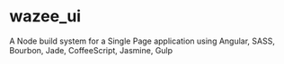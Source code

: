 # wazee_ui
A Node build system for a Single Page application using Angular, SASS, Bourbon, Jade, CoffeeScript, Jasmine, Gulp
